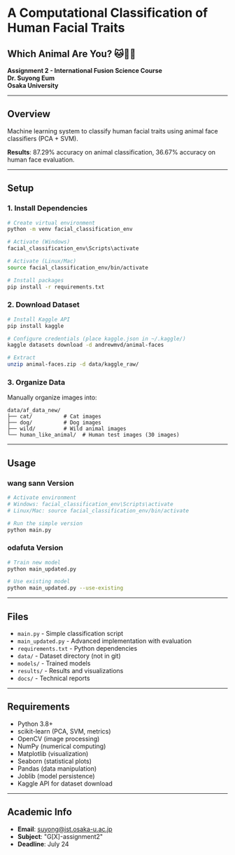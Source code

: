 # A Computational Classification of Human Facial Traits
## Which Animal Are You? 🐱🐶🦊

**Assignment 2 - International Fusion Science Course**  
**Dr. Suyong Eum**  
**Osaka University**

---

## Overview

Machine learning system to classify human facial traits using animal face classifiers (PCA + SVM).

**Results**: 87.29% accuracy on animal classification, 36.67% accuracy on human face evaluation.

---

## Setup

### 1. Install Dependencies
```bash
# Create virtual environment
python -m venv facial_classification_env

# Activate (Windows)
facial_classification_env\Scripts\activate

# Activate (Linux/Mac)
source facial_classification_env/bin/activate

# Install packages
pip install -r requirements.txt
```

### 2. Download Dataset
```bash
# Install Kaggle API
pip install kaggle

# Configure credentials (place kaggle.json in ~/.kaggle/)
kaggle datasets download -d andrewmvd/animal-faces

# Extract
unzip animal-faces.zip -d data/kaggle_raw/
```

### 3. Organize Data
Manually organize images into:
```
data/af_data_new/
├── cat/          # Cat images
├── dog/          # Dog images  
├── wild/         # Wild animal images
└── human_like_animal/  # Human test images (30 images)
```

---

## Usage

### wang sann Version
```bash
# Activate environment
# Windows: facial_classification_env\Scripts\activate
# Linux/Mac: source facial_classification_env/bin/activate

# Run the simple version
python main.py
```

### odafuta Version
```bash
# Train new model
python main_updated.py

# Use existing model
python main_updated.py --use-existing
```

---

## Files

- `main.py` - Simple classification script
- `main_updated.py` - Advanced implementation with evaluation
- `requirements.txt` - Python dependencies
- `data/` - Dataset directory (not in git)
- `models/` - Trained models
- `results/` - Results and visualizations
- `docs/` - Technical reports

---

## Requirements

- Python 3.8+
- scikit-learn (PCA, SVM, metrics)
- OpenCV (image processing)
- NumPy (numerical computing)
- Matplotlib (visualization)
- Seaborn (statistical plots)
- Pandas (data manipulation)
- Joblib (model persistence)
- Kaggle API for dataset download
---

## Academic Info

- **Email**: suyong@ist.osaka-u.ac.jp
- **Subject**: "G[X]-assignment2" 
- **Deadline**: July 24 